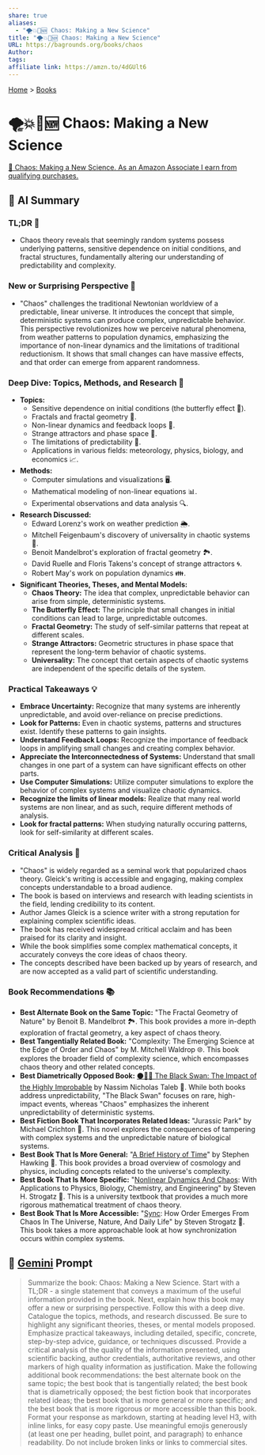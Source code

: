 ```yaml
---
share: true
aliases:
  - "🌪️💥🦋🆕 Chaos: Making a New Science"
title: "🌪️💥🦋🆕 Chaos: Making a New Science"
URL: https://bagrounds.org/books/chaos
Author: 
tags: 
affiliate link: https://amzn.to/4dGUlt6
---
```

[Home](../index.md) > [Books](./index.md)  
# 🌪️💥🦋🆕 Chaos: Making a New Science  
[🛒 Chaos: Making a New Science. As an Amazon Associate I earn from qualifying purchases.](https://amzn.to/4dGUlt6)  
  
## 🤖 AI Summary  
### TL;DR 🤯  
* Chaos theory reveals that seemingly random systems possess underlying patterns, sensitive dependence on initial conditions, and fractal structures, fundamentally altering our understanding of predictability and complexity.  
  
### New or Surprising Perspective 🧐  
* "Chaos" challenges the traditional Newtonian worldview of a predictable, linear universe. It introduces the concept that simple, deterministic systems can produce complex, unpredictable behavior. This perspective revolutionizes how we perceive natural phenomena, from weather patterns to population dynamics, emphasizing the importance of non-linear dynamics and the limitations of traditional reductionism. It shows that small changes can have massive effects, and that order can emerge from apparent randomness.  
  
### Deep Dive: Topics, Methods, and Research 🔬  
* **Topics:**  
    * Sensitive dependence on initial conditions (the butterfly effect 🦋).  
    * Fractals and fractal geometry 📐.  
    * Non-linear dynamics and feedback loops 🔄.  
    * Strange attractors and phase space 🌌.  
    * The limitations of predictability 🔮.  
    * Applications in various fields: meteorology, physics, biology, and economics 📈.  
* **Methods:**  
    * Computer simulations and visualizations 🖥️.  
    * Mathematical modeling of non-linear equations 📊.  
    * Experimental observations and data analysis 🔍.  
* **Research Discussed:**  
    * Edward Lorenz's work on weather prediction 🌦️.  
    * Mitchell Feigenbaum's discovery of universality in chaotic systems 🔢.  
    * Benoit Mandelbrot's exploration of fractal geometry 🏞️.  
    * David Ruelle and Floris Takens's concept of strange attractors 🌀.  
    * Robert May's work on population dynamics 👪.  
* **Significant Theories, Theses, and Mental Models:**  
    * **Chaos Theory:** The idea that complex, unpredictable behavior can arise from simple, deterministic systems.  
    * **The Butterfly Effect:** The principle that small changes in initial conditions can lead to large, unpredictable outcomes.  
    * **Fractal Geometry:** The study of self-similar patterns that repeat at different scales.  
    * **Strange Attractors:** Geometric structures in phase space that represent the long-term behavior of chaotic systems.  
    * **Universality:** The concept that certain aspects of chaotic systems are independent of the specific details of the system.  
  
### Practical Takeaways 💡  
* **Embrace Uncertainty:** Recognize that many systems are inherently unpredictable, and avoid over-reliance on precise predictions.  
* **Look for Patterns:** Even in chaotic systems, patterns and structures exist. Identify these patterns to gain insights.  
* **Understand Feedback Loops:** Recognize the importance of feedback loops in amplifying small changes and creating complex behavior.  
* **Appreciate the Interconnectedness of Systems:** Understand that small changes in one part of a system can have significant effects on other parts.  
* **Use Computer Simulations:** Utilize computer simulations to explore the behavior of complex systems and visualize chaotic dynamics.  
* **Recognize the limits of linear models:** Realize that many real world systems are non linear, and as such, require different methods of analysis.  
* **Look for fractal patterns:** When studying naturally occuring patterns, look for self-similarity at different scales.  
  
### Critical Analysis 🧐  
* "Chaos" is widely regarded as a seminal work that popularized chaos theory. Gleick's writing is accessible and engaging, making complex concepts understandable to a broad audience.  
* The book is based on interviews and research with leading scientists in the field, lending credibility to its content.  
* Author James Gleick is a science writer with a strong reputation for explaining complex scientific ideas.  
* The book has received widespread critical acclaim and has been praised for its clarity and insight.  
* While the book simplifies some complex mathematical concepts, it accurately conveys the core ideas of chaos theory.  
* The concepts described have been backed up by years of research, and are now accepted as a valid part of scientific understanding.  
  
### Book Recommendations 📚  
* **Best Alternate Book on the Same Topic:** "The Fractal Geometry of Nature" by Benoit B. Mandelbrot 🏞️. This book provides a more in-depth exploration of fractal geometry, a key aspect of chaos theory.  
* **Best Tangentially Related Book:** "Complexity: The Emerging Science at the Edge of Order and Chaos" by M. Mitchell Waldrop 🌐. This book explores the broader field of complexity science, which encompasses chaos theory and other related concepts.  
* **Best Diametrically Opposed Book:** [⚫🦢🎲 The Black Swan: The Impact of the Highly Improbable](./the-black-swan-the-impact-of-the-highly-improbable.md) by Nassim Nicholas Taleb 🦢. While both books address unpredictability, "The Black Swan" focuses on rare, high-impact events, whereas "Chaos" emphasizes the inherent unpredictability of deterministic systems.  
* **Best Fiction Book That Incorporates Related Ideas:** "Jurassic Park" by Michael Crichton 🦖. This novel explores the consequences of tampering with complex systems and the unpredictable nature of biological systems.  
* **Best Book That Is More General:** "[A Brief History of Time](./a-brief-history-of-time.md)" by Stephen Hawking 🌌. This book provides a broad overview of cosmology and physics, including concepts related to the universe's complexity.  
* **Best Book That Is More Specific:** "[Nonlinear Dynamics And Chaos](./nonlinear-dynamics-and-chaos.md): With Applications to Physics, Biology, Chemistry, and Engineering" by Steven H. Strogatz 📖. This is a university textbook that provides a much more rigorous mathematical treatment of chaos theory.  
* **Best Book That Is More Accessible:** "[Sync](./sync.md): How Order Emerges From Chaos In The Universe, Nature, And Daily Life" by Steven Strogatz 🤝. This book takes a more approachable look at how synchronization occurs within complex systems.  
  
## 💬 [Gemini](https://gemini.google.com) Prompt  
> Summarize the book: Chaos: Making a New Science. Start with a TL;DR - a single statement that conveys a maximum of the useful information provided in the book. Next, explain how this book may offer a new or surprising perspective. Follow this with a deep dive. Catalogue the topics, methods, and research discussed. Be sure to highlight any significant theories, theses, or mental models proposed. Emphasize practical takeaways, including detailed, specific, concrete, step-by-step advice, guidance, or techniques discussed. Provide a critical analysis of the quality of the information presented, using scientific backing, author credentials, authoritative reviews, and other markers of high quality information as justification. Make the following additional book recommendations: the best alternate book on the same topic; the best book that is tangentially related; the best book that is diametrically opposed; the best fiction book that incorporates related ideas; the best book that is more general or more specific; and the best book that is more rigorous or more accessible than this book. Format your response as markdown, starting at heading level H3, with inline links, for easy copy paste. Use meaningful emojis generously (at least one per heading, bullet point, and paragraph) to enhance readability. Do not include broken links or links to commercial sites.  
